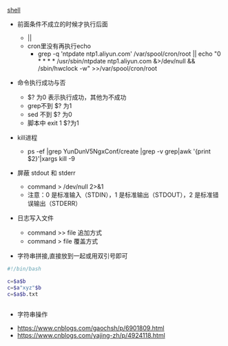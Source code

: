 [shell](../../shell)

* 前面条件不成立的时候才执行后面
    * ||
    * cron里没有再执行echo
        * grep -q 'ntpdate ntp1.aliyun.com' /var/spool/cron/root || echo "0 * * * * /usr/sbin/ntpdate ntp1.aliyun.com &>/dev/null && /sbin/hwclock -w" >>/var/spool/cron/root
    
* 命令执行成功与否
    * $? 为0 表示执行成功，其他为不成功
    * grep不到 $? 为1
    * sed 不到 $? 为0
    * 脚本中 exit 1 $?为1
    
* kill进程
    * ps -ef |grep YunDunV5NgxConf/create |grep -v grep|awk '{print $2}'|xargs kill -9

* 屏蔽 stdout 和 stderr
    * command > /dev/null 2>&1
    * 注意：0 是标准输入（STDIN），1 是标准输出（STDOUT），2 是标准错误输出（STDERR）
* 日志写入文件
    * command >> file 追加方式
    * command > file  覆盖方式
    
* 字符串拼接,直接放到一起或用双引号即可
```bash
#!/bin/bash

c=$a$b
c=$a"xyz"$b
c=$a$b.txt
    
```

* 字符串操作
- https://www.cnblogs.com/gaochsh/p/6901809.html
- https://www.cnblogs.com/yajing-zh/p/4924118.html

